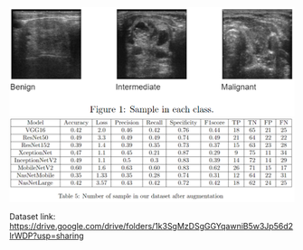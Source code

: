 
<img src="./images/sampleExample.PNG" alt="Flowers" style="width:auto;">
<img src="./images/modelEvaluateScore.PNG" alt="Flowers" style="width:auto;">

Dataset link: https://drive.google.com/drive/folders/1k3SgMzDSgGGYqawniB5w3Jp56d2lrWDP?usp=sharing